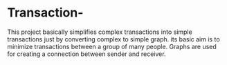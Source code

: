 # Transaction-
This project basically simplifies complex transactions into simple transactions just by converting complex to simple graph.
its basic aim is to minimize transactions between a group of many people.
Graphs are used for creating a connection between sender and receiver.
